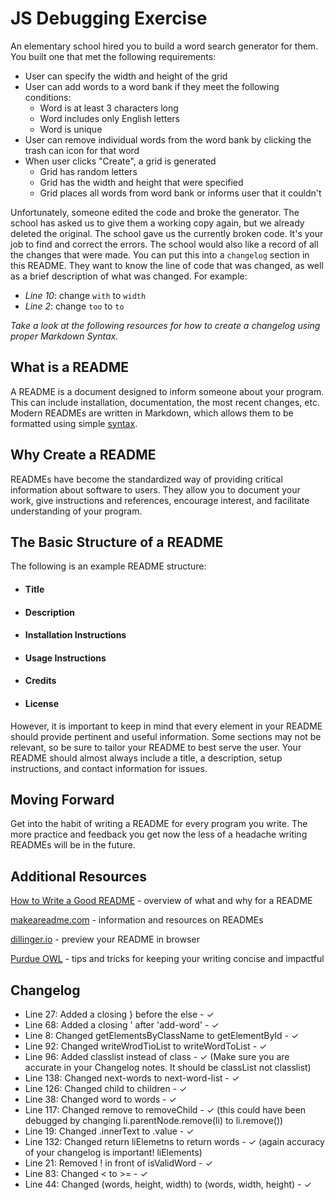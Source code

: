 # JS Debugging Exercise

An elementary school hired you to build a word search generator for them. You built one that met the following requirements:

- User can specify the width and height of the grid
- User can add words to a word bank if they meet the following conditions:
  - Word is at least 3 characters long
  - Word includes only English letters
  - Word is unique
- User can remove individual words from the word bank by clicking the trash can icon for that word
- When user clicks "Create", a grid is generated
  - Grid has random letters
  - Grid has the width and height that were specified
  - Grid places all words from word bank or informs user that it couldn't

Unfortunately, someone edited the code and broke the generator. The school has asked us to give them a working copy again, but we already deleted the original. The school gave us the currently broken code. It's your job to find and correct the errors. The school would also like a record of all the changes that were made. You can put this into a `changelog` section in this README. They want to know the line of code that was changed, as well as a brief description of what was changed. For example:

- _Line 10_: change `with` to `width`
- _Line 2_: change `too` to `to`

_Take a look at the following resources for how to create a changelog using proper Markdown Syntax._

## What is a README

A README is a document designed to inform someone about your program. This can include installation, documentation, the most recent changes, etc. Modern READMEs are written in Markdown, which allows them to be formatted using simple [syntax](https://github.com/adam-p/markdown-here/wiki/Markdown-Cheatsheet).

## Why Create a README

READMEs have become the standardized way of providing critical information about software to users. They allow you to document your work, give instructions and references, encourage interest, and facilitate understanding of your program.

## The Basic Structure of a README

The following is an example README structure:

- #### Title
- #### Description
- #### Installation Instructions
- #### Usage Instructions
- #### Credits
- #### License

However, it is important to keep in mind that every element in your README should provide pertinent and useful information. Some sections may not be relevant, so be sure to tailor your README to best serve the user. Your README should almost always include a title, a description, setup instructions, and contact information for issues.

## Moving Forward

Get into the habit of writing a README for every program you write. The more practice and feedback you get now the less of a headache writing READMEs will be in the future.

## Additional Resources

[How to Write a Good README](https://www.freecodecamp.org/news/how-to-write-a-good-readme-file/) - overview of what and why for a README

[makeareadme.com](https://www.makeareadme.com/) - information and resources on READMEs

[dillinger.io](https://dillinger.io/) - preview your README in browser

[Purdue OWL](https://owl.purdue.edu/owl/general_writing/academic_writing/conciseness/index.html) - tips and tricks for keeping your writing concise and impactful

## Changelog
- Line 27: Added a closing } before the else - ✓
- Line 68: Added a closing ' after 'add-word' - ✓
- Line 8: Changed getElementsByClassName to getElementById - ✓
- Line 92: Changed writeWrodTioList to writeWordToList - ✓
- Line 96: Added classlist instead of class - ✓ (Make sure you are accurate in your Changelog notes. It should be classList not classlist)
- Line 138: Changed next-words to next-word-list - ✓
- Line 126: Changed child to children - ✓
- Line 38: Changed word to words - ✓
- Line 117: Changed remove to removeChild - ✓ (this could have been debugged by changing li.parentNode.remove(li) to li.remove())
- Line 19: Changed .innerText to .value - ✓
- Line 132: Changed return liElemetns to return words - ✓ (again accuracy of your changelog is important! liElements)
- Line 21: Removed ! in front of isValidWord - ✓
- Line 83: Changed < to >= - ✓
- Line 44: Changed (words, height, width) to (words, width, height) - ✓
